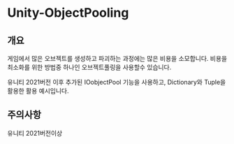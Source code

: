 # Unity-ObjectPooling

## 개요
 게임에서 많은 오브젝트를 생성하고 파괴하는 과정에는 많은 비용을 소모합니다.
 비용을 최소화를 위한 방법중 하나인 오브젝트풀링을 사용할수 있습니다.
 
 유니티 2021버전 이후 추가된 IOobjectPool 기능을 사용하고,
 Dictionary와 Tuple을 활용한 활용 예시입니다.
 
## 주의사항
 유니티 2021버전이상
